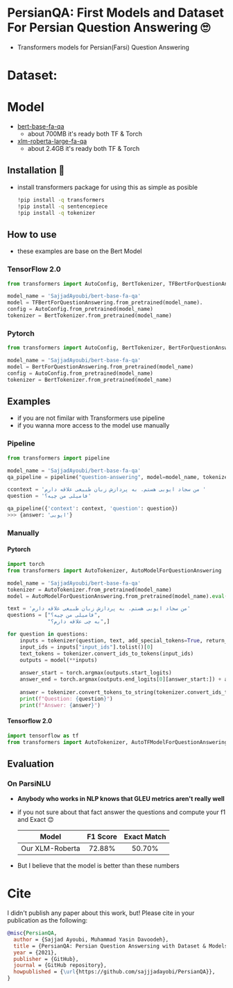 # PersianQA: First Models and Dataset For Persian Question Answering 🙄 
- Transformers models for Persian(Farsi) Question Answering

# Dataset:

# Model
  - [bert-base-fa-qa](https://huggingface.co/SajjadAyoubi/bert-base-fa-qa)
    - about 700MB it's ready both TF & Torch
  - [xlm-roberta-large-fa-qa](https://huggingface.co/SajjadAyoubi/xlm-roberta-large-fa-qa)
    - about 2.4GB it's ready both TF & Torch
    

## Installation 🤗
- install transformers package for using this as simple as posible
  ```bash 
  !pip install -q transformers
  !pip install -q sentencepiece
  !pip install -q tokenizer
  ```
  
## How to use 
- these examples are base on the Bert Model 

### TensorFlow 2.0 

```python
from transformers import AutoConfig, BertTokenizer, TFBertForQuestionAnswering

model_name = 'SajjadAyoubi/bert-base-fa-qa'
model = TFBertForQuestionAnswering.from_pretrained(model_name).
config = AutoConfig.from_pretrained(model_name)
tokenizer = BertTokenizer.from_pretrained(model_name)
```

### Pytorch

```python
from transformers import AutoConfig, BertTokenizer, BertForQuestionAnswering

model_name = 'SajjadAyoubi/bert-base-fa-qa'
model = BertForQuestionAnswering.from_pretrained(model_name)
config = AutoConfig.from_pretrained(model_name)
tokenizer = BertTokenizer.from_pretrained(model_name)
```

## Examples
- if you are not fimilar with Transformers use pipeline
- if you wanna more access to the model use manually

### Pipeline 
```python
from transformers import pipeline

model_name = 'SajjadAyoubi/bert-base-fa-qa'
qa_pipeline = pipeline("question-answering", model=model_name, tokenizer=model_name)

ccontext = 'من سجاد ایوبی هستم. به پردازش زبان طبیعی علاقه دارم '
question = 'فامیلی من چیه؟'

qa_pipeline({'context': context, 'question': question})
>>> {answer: 'ایوبی'}
```

### Manually 

#### Pytorch
```python
import torch
from transformers import AutoTokenizer, AutoModelForQuestionAnswering

model_name = 'SajjadAyoubi/bert-base-fa-qa'
tokenizer = AutoTokenizer.from_pretrained(model_name)
model = AutoModelForQuestionAnswering.from_pretrained(model_name).eval()

text = 'من سجاد ایوبی هستم. به پردازش زبان طبیعی علاقه دارم'
questions = ["فامیلی من چیه؟",
             "به چی علاقه دارم؟",]

for question in questions:
    inputs = tokenizer(question, text, add_special_tokens=True, return_tensors="pt")
    input_ids = inputs["input_ids"].tolist()[0]
    text_tokens = tokenizer.convert_ids_to_tokens(input_ids)
    outputs = model(**inputs)
  
    answer_start = torch.argmax(outputs.start_logits)
    answer_end = torch.argmax(outputs.end_logits[0][answer_start:]) + answer_start + 1
    
    answer = tokenizer.convert_tokens_to_string(tokenizer.convert_ids_to_tokens(input_ids[answer_start:answer_end]))
    print(f"Question: {question}")
    print(f"Answer: {answer}")
```
#### Tensorflow 2.0
```python
import tensorflow as tf
from transformers import AutoTokenizer, AutoTFModelForQuestionAnswering
```

## Evaluation
### On ParsiNLU
- **Anybody who works in NLP knows that GLEU metrics aren't really well**
- if you not sure about that fact answer the questions and compute your f1 and Exact 😊


  | Model | F1 Score | Exact Match |
  |  :---:  |  :---:  | :---: |
  | Our XLM-Roberta | 72.88% | 50.70% |

- But I believe that the model is better than these numbers


# Cite

I didn't publish any paper about this work, but! Please cite in your publication as the following:

```bibtex
@misc{PersianQA,
  author = {Sajjad Ayoubi, Muhammad Yasin Davoodeh},
  title = {PersianQA: Persian Question Answersing with Dataset & Models},
  year = {2021},
  publisher = {GitHub},
  journal = {GitHub repository},
  howpublished = {\url{https://github.com/sajjjadayobi/PersianQA}},
}
```
